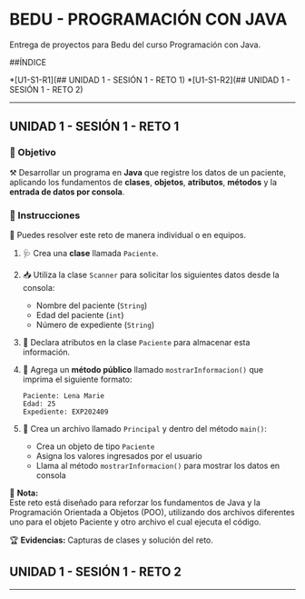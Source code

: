 # BEDU - PROGRAMACIÓN CON JAVA
Entrega de proyectos para Bedu del curso Programación con Java.

##ÍNDICE

*[U1-S1-R1](## UNIDAD 1 - SESIÓN 1 - RETO 1)
*[U1-S1-R2](## UNIDAD 1 - SESIÓN 1 - RETO 2)

---

## UNIDAD 1 - SESIÓN 1 - RETO 1

### 🎯 Objetivo

⚒️ Desarrollar un programa en **Java** que registre los datos de un paciente, aplicando los fundamentos de **clases**, **objetos**, **atributos**, **métodos** y la **entrada de datos por consola**.

### 📝 Instrucciones

👥 Puedes resolver este reto de manera individual o en equipos.

1. 🩺 Crea una **clase** llamada `Paciente`.

2. 📥 Utiliza la clase `Scanner` para solicitar los siguientes datos desde la consola:
   - Nombre del paciente (`String`)
   - Edad del paciente (`int`)
   - Número de expediente (`String`)

3. 🧱 Declara atributos en la clase `Paciente` para almacenar esta información.

4. 📢 Agrega un **método público** llamado `mostrarInformacion()` que imprima el siguiente formato:
   ```plaintext
   Paciente: Lena Marie  
   Edad: 25  
   Expediente: EXP202409
   ```

5. 🧪 Crea un archivo llamado `Principal` y dentro del método `main()`:
   - Crea un objeto de tipo `Paciente`
   - Asigna los valores ingresados por el usuario
   - Llama al método `mostrarInformacion()` para mostrar los datos en consola

🧠 **Nota:**  
Este reto está diseñado para reforzar los fundamentos de Java y la Programación Orientada a Objetos (POO), utilizando dos archivos diferentes uno para el objeto Paciente y otro archivo el cual ejecuta el código.

🏆 **Evidencias:** Capturas de clases y solución del reto.  

## UNIDAD 1 - SESIÓN 1 - RETO 2

---
